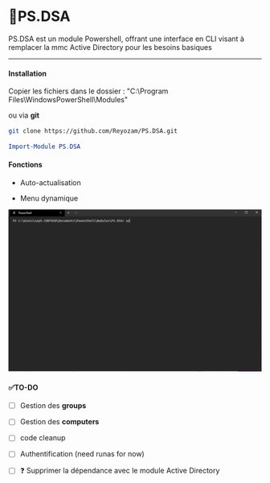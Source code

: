 # :busts_in_silhouette:PS.DSA



PS.DSA est un module Powershell, offrant une interface en CLI visant à remplacer la mmc Active Directory pour les besoins basiques

____

#### Installation

Copier les fichiers dans le dossier : "C:\Program Files\WindowsPowerShell\Modules"

ou via **git**

```bash
git clone https://github.com/Reyozam/PS.DSA.git
```

```powershell
Import-Module PS.DSA
```



#### Fonctions

- Auto-actualisation

- Menu dynamique

  

![demo](img/demo.gif)

#### :white_check_mark:TO-DO

- [ ] Gestion des **groups**
- [ ] Gestion des **computers**
- [ ] code cleanup
- [ ] Authentification (need runas for now)
- [ ] :question: Supprimer la dépendance avec le module Active Directory 

